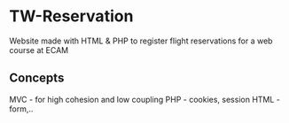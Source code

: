 # TW-Reservation
Website made with HTML & PHP to register flight reservations for a web course at ECAM

## Concepts
MVC - for high cohesion and low coupling
PHP - cookies, session
HTML - form,..
